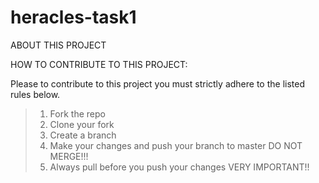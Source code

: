# heracles-task1

ABOUT THIS PROJECT

HOW TO CONTRIBUTE TO THIS PROJECT:

Please to contribute to this project you must strictly adhere to the listed rules below.
> 1. Fork the repo 
> 2. Clone your fork
> 3. Create a branch
> 4. Make your changes and push your branch to master DO NOT MERGE!!!
> 5. Always pull before you push your changes VERY IMPORTANT!! 
